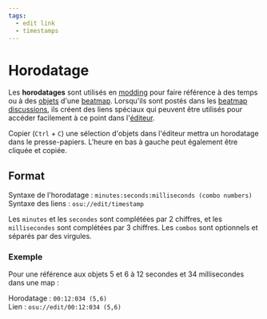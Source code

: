 ```yaml
---
tags:
  - edit link
  - timestamps
---
```


# Horodatage

Les **horodatages** sont utilisés en [modding](/wiki/Modding) pour faire référence à des temps ou à des [objets](/wiki/Hit_object) d'une [beatmap](/wiki/Beatmap). Lorsqu'ils sont postés dans les [beatmap discussions](/wiki/Beatmap_Discussion), ils créent des liens spéciaux qui peuvent être utilisés pour accéder facilement à ce point dans l'[éditeur](/wiki/Beatmap_Editor).

Copier (`Ctrl` + `C`) une sélection d'objets dans l'éditeur mettra un horodatage dans le presse-papiers. L'heure en bas à gauche peut également être cliquée et copiée.

## Format

Syntaxe de l'horodatage : `minutes:seconds:milliseconds (combo numbers)`\
Syntaxe des liens : `osu://edit/timestamp`

Les `minutes` et les `secondes` sont complétées par 2 chiffres, et les `millisecondes` sont complétées par 3 chiffres. Les `combos` sont optionnels et séparés par des virgules.

### Exemple

Pour une référence aux objets 5 et 6 à 12 secondes et 34 millisecondes dans une map :

Horodatage : `00:12:034 (5,6)`\
Lien : `osu://edit/00:12:034 (5,6)`
